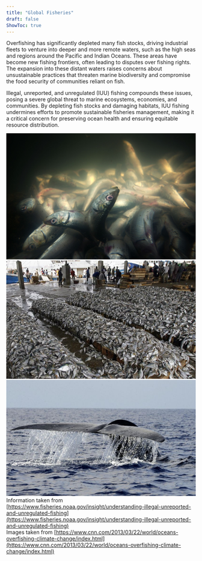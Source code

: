```yaml
---
title: "Global Fisheries"
draft: false
ShowToc: true
---
```

Overfishing has significantly depleted many fish stocks, driving industrial fleets to venture into deeper and more remote waters, such as the high seas and regions around the Pacific and Indian Oceans. These areas have become new fishing frontiers, often leading to disputes over fishing rights. The expansion into these distant waters raises concerns about unsustainable practices that threaten marine biodiversity and compromise the food security of communities reliant on fish.

Illegal, unreported, and unregulated (IUU) fishing compounds these issues, posing a severe global threat to marine ecosystems, economies, and communities. By depleting fish stocks and damaging habitats, IUU fishing undermines efforts to promote sustainable fisheries management, making it a critical concern for preserving ocean health and ensuring equitable resource distribution.

![alt text](images/130322154824-oceans-dead-fish.jpg)
![alt text](images/130318151025-ocean-overfishing.jpg)
![alt text](images/130320155914-ocean-blue-whale.jpg)
Information taken from [https://www.fisheries.noaa.gov/insight/understanding-illegal-unreported-and-unregulated-fishing](https://www.fisheries.noaa.gov/insight/understanding-illegal-unreported-and-unregulated-fishing)  
Images taken from [https://www.cnn.com/2013/03/22/world/oceans-overfishing-climate-change/index.html](https://www.cnn.com/2013/03/22/world/oceans-overfishing-climate-change/index.html)